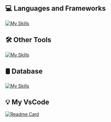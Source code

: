 ## 💻 Languages ​​and Frameworks
[![My Skills](https://skillicons.dev/icons?i=cs,java,python,dotnet,spring,django,react&theme=dark)](https://skillicons.dev)
## 🛠️ Other Tools
[![My Skills](https://skillicons.dev/icons?i=kafka,rabbitmq,postman,docker,maven,linux&theme=dark)](https://skillicons.dev)
## 🛢 Database
[![My Skills](https://skillicons.dev/icons?i=mysql,sqlite,mongodb,postgres&theme=dark)](https://skillicons.dev)
## 💡 My VsCode
[![Readme Card](https://github-readme-stats.vercel.app/api/pin/?username=Luizhnrs&repo=VisualStudioCode-Customization)](https://github.com/Luizhnrs/VisualStudioCode-Customization)



